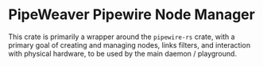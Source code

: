 # PipeWeaver Pipewire Node Manager

This crate is primarily a wrapper around the `pipewire-rs` crate, with a primary goal of creating and managing
nodes, links filters, and interaction with physical hardware, to be used by the main daemon / playground.